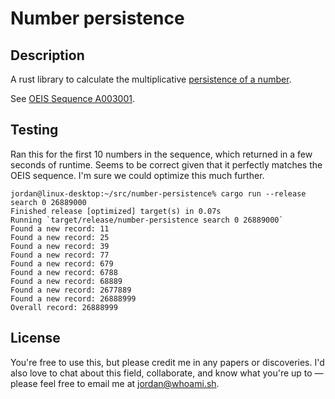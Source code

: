 # Number persistence

## Description

A rust library to calculate the multiplicative [persistence of a number][].

See [OEIS Sequence A003001][].

## Testing

Ran this for the first 10 numbers in the sequence, which returned in a few
seconds of runtime. Seems to be correct given that it perfectly matches the
OEIS sequence. I'm sure we could optimize this much further.

```
jordan@linux-desktop:~/src/number-persistence% cargo run --release search 0 26889000
Finished release [optimized] target(s) in 0.07s
Running `target/release/number-persistence search 0 26889000`
Found a new record: 11
Found a new record: 25
Found a new record: 39
Found a new record: 77
Found a new record: 679
Found a new record: 6788
Found a new record: 68889
Found a new record: 2677889
Found a new record: 26888999
Overall record: 26888999
```

## License

You're free to use this, but please credit me in any papers or discoveries. I'd
also love to chat about this field, collaborate, and know what you're up to
&mdash; please feel free to email me at jordan@whoami.sh.

[OEIS Sequence A003001]: https://oeis.org/A003001
[persistence of a number]: https://en.wikipedia.org/wiki/Persistence_of_a_number
